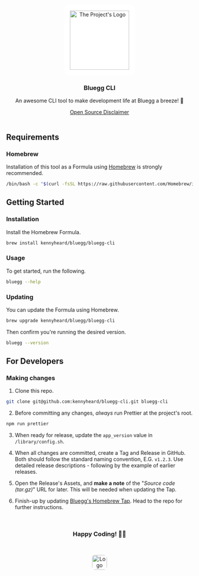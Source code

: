 <!-- PROJECT LOGO -->

<br />

<div align="center">
  <a href="https://github.com/kennyheard/bluegg-cli">
    <img src="https://bluegg.co.uk/images/logo.svg" alt="The Project's Logo" width="160" style="background: white; padding: 1rem; border-radius: 1rem;">
  </a>

  <h3 align="center">Bluegg CLI</h3>
  <p align="center">An awesome CLI tool to make development life at Bluegg a breeze! 🚀</p>

  <div align="center">
    <a href="https://github.com/Bluegg/bluegg-open-source-disclaimer">Open Source Disclaimer</a>
  </div>
</div>

<br />

<!-- GETTING STARTED -->

## Requirements

### Homebrew

Installation of this tool as a Formula using [Homebrew](https://brew.sh) is strongly recommended.

```sh
/bin/bash -c "$(curl -fsSL https://raw.githubusercontent.com/Homebrew/install/HEAD/install.sh)"
```

## Getting Started

### Installation

Install the Homebrew Formula.

```sh
brew install kennyheard/bluegg/bluegg-cli
```

### Usage

To get started, run the following.

```sh
bluegg --help
```

### Updating

You can update the Formula using Homebrew.

```sh
brew upgrade kennyheard/bluegg/bluegg-cli
```

Then confirm you're running the desired version.

```sh
bluegg --version
```

## For Developers

### Making changes

1. Clone this repo.

```sh
git clone git@github.com:kennyheard/bluegg-cli.git bluegg-cli
```

2. Before committing any changes, _always_ run Prettier at the project's root.

```sh
npm run prettier
```

3. When ready for release, update the `app_version` value in `/library/config.sh`.

4. When all changes are committed, create a Tag and Release in GitHub. Both should follow the standard naming convention, E.G. `v1.2.3`. Use detailed release descriptions - following by the example of earlier releases.

5. Open the Release's Assets, and **make a note** of the "_Source code (tar.gz)_" URL for later. This will be needed when updating the Tap.

6. Finish-up by updating [Bluegg's Homebrew Tap](https://github.com/kennyheard/homebrew-bluegg). Head to the repo for further instructions.

<!-- COMMENT -->

<br />

<h3 align="center">Happy Coding! 👋🏻</h3>

<!-- BLUEGG LOGO -->

<br />

<p align="center">
  <a href="https://bluegg.co.uk" target="_blank">
    <img src="https://bluegg.co.uk/apple-touch-icon.png" alt="Logo" width="40" height="40" style="border-radius: 0.5rem;">
  </a>
</p>
